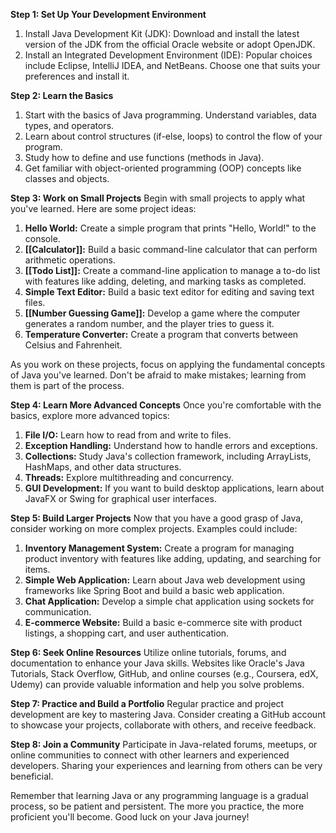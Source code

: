 **Step 1: Set Up Your Development Environment**

1. Install Java Development Kit (JDK): Download and install the latest version of the JDK from the official Oracle website or adopt OpenJDK.
2. Install an Integrated Development Environment (IDE): Popular choices include Eclipse, IntelliJ IDEA, and NetBeans. Choose one that suits your preferences and install it.

**Step 2: Learn the Basics**

1. Start with the basics of Java programming. Understand variables, data types, and operators.
2. Learn about control structures (if-else, loops) to control the flow of your program.
3. Study how to define and use functions (methods in Java).
4. Get familiar with object-oriented programming (OOP) concepts like classes and objects.

**Step 3: Work on Small Projects** Begin with small projects to apply what you've learned. Here are some project ideas:

1. **Hello World:** Create a simple program that prints "Hello, World!" to the console.
2. **[[Calculator]]:** Build a basic command-line calculator that can perform arithmetic operations.
3. **[[Todo List]]:** Create a command-line application to manage a to-do list with features like adding, deleting, and marking tasks as completed.
4. **Simple Text Editor:** Build a basic text editor for editing and saving text files.
5. **[[Number Guessing Game]]:** Develop a game where the computer generates a random number, and the player tries to guess it.
6. **Temperature Converter:** Create a program that converts between Celsius and Fahrenheit.

As you work on these projects, focus on applying the fundamental concepts of Java you've learned. Don't be afraid to make mistakes; learning from them is part of the process.

**Step 4: Learn More Advanced Concepts** Once you're comfortable with the basics, explore more advanced topics:

1. **File I/O:** Learn how to read from and write to files.
2. **Exception Handling:** Understand how to handle errors and exceptions.
3. **Collections:** Study Java's collection framework, including ArrayLists, HashMaps, and other data structures.
4. **Threads:** Explore multithreading and concurrency.
5. **GUI Development:** If you want to build desktop applications, learn about JavaFX or Swing for graphical user interfaces.

**Step 5: Build Larger Projects** Now that you have a good grasp of Java, consider working on more complex projects. Examples could include:

1. **Inventory Management System:** Create a program for managing product inventory with features like adding, updating, and searching for items.
2. **Simple Web Application:** Learn about Java web development using frameworks like Spring Boot and build a basic web application.
3. **Chat Application:** Develop a simple chat application using sockets for communication.
4. **E-commerce Website:** Build a basic e-commerce site with product listings, a shopping cart, and user authentication.

**Step 6: Seek Online Resources** Utilize online tutorials, forums, and documentation to enhance your Java skills. Websites like Oracle's Java Tutorials, Stack Overflow, GitHub, and online courses (e.g., Coursera, edX, Udemy) can provide valuable information and help you solve problems.

**Step 7: Practice and Build a Portfolio** Regular practice and project development are key to mastering Java. Consider creating a GitHub account to showcase your projects, collaborate with others, and receive feedback.

**Step 8: Join a Community** Participate in Java-related forums, meetups, or online communities to connect with other learners and experienced developers. Sharing your experiences and learning from others can be very beneficial.

Remember that learning Java or any programming language is a gradual process, so be patient and persistent. The more you practice, the more proficient you'll become. Good luck on your Java journey!